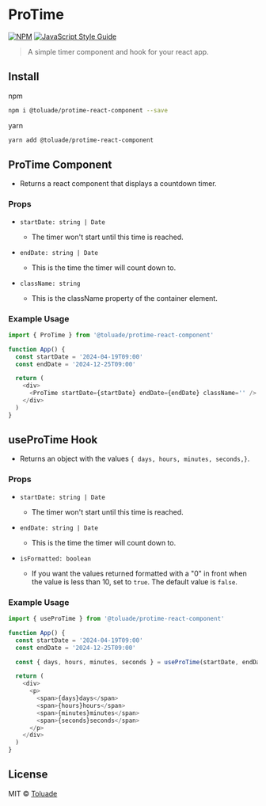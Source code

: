 # ProTime

[![NPM](https://img.shields.io/npm/v/@toluade/protime-react-component.svg)](https://www.npmjs.com/package/@toluade/protime-react-component) [![JavaScript Style Guide](https://img.shields.io/badge/code_style-standard-brightgreen.svg)](https://standardjs.com)

> A simple timer component and hook for your react app.

## Install

npm

```sh npm
npm i @toluade/protime-react-component --save
```

yarn

```sh yarn
yarn add @toluade/protime-react-component
```

## ProTime Component

- Returns a react component that displays a countdown timer.

### Props

- `startDate: string | Date`

  - The timer won't start until this time is reached.

- `endDate: string | Date`

  - This is the time the timer will count down to.

- `className: string`
  - This is the className property of the container element.

### Example Usage

```js
import { ProTime } from '@toluade/protime-react-component'

function App() {
  const startDate = '2024-04-19T09:00'
  const endDate = '2024-12-25T09:00'

  return (
    <div>
      <ProTime startDate={startDate} endDate={endDate} className='' />
    </div>
  )
}
```

## useProTime Hook

- Returns an object with the values `{ days, hours, minutes, seconds,}`.

### Props

- `startDate: string | Date`

  - The timer won't start until this time is reached.

- `endDate: string | Date`

  - This is the time the timer will count down to.

- `isFormatted: boolean`
  - If you want the values returned formatted with a "0" in front when the value is less than 10, set to `true`. The default value is `false`.

### Example Usage

```js
import { useProTime } from '@toluade/protime-react-component'

function App() {
  const startDate = '2024-04-19T09:00'
  const endDate = '2024-12-25T09:00'

  const { days, hours, minutes, seconds } = useProTime(startDate, endDate, true)

  return (
    <div>
      <p>
        <span>{days}days</span>
        <span>{hours}hours</span>
        <span>{minutes}minutes</span>
        <span>{seconds}seconds</span>
      </p>
    </div>
  )
}
```

## License

MIT © [Toluade](https://github.com/Toluade)
